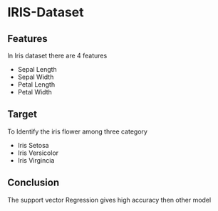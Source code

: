 # IRIS-Dataset

## Features

In Iris dataset there are 4 features 

- Sepal Length   
- Sepal Width 
- Petal Length 
- Petal Width

## Target
To Identify the iris flower among three category

- Iris Setosa
- Iris Versicolor
- Iris Virgincia 

## Conclusion

The support vector Regression gives high accuracy then other model




